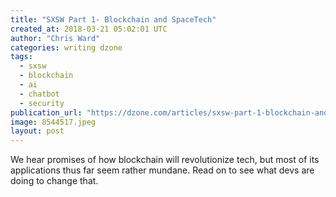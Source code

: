 ```yaml
---
title: "SXSW Part 1- Blockchain and SpaceTech"
created_at: 2018-03-21 05:02:01 UTC
author: "Chris Ward"
categories: writing dzone
tags:
  - sxsw
  - blockchain
  - ai
  - chatbot
  - security
publication_url: "https://dzone.com/articles/sxsw-part-1-blockchain-and-spacetech"
image: 8544517.jpeg
layout: post
---
```

We hear promises of how blockchain will revolutionize tech, but most of its applications thus far seem rather mundane. Read on to see what devs are doing to change that.

